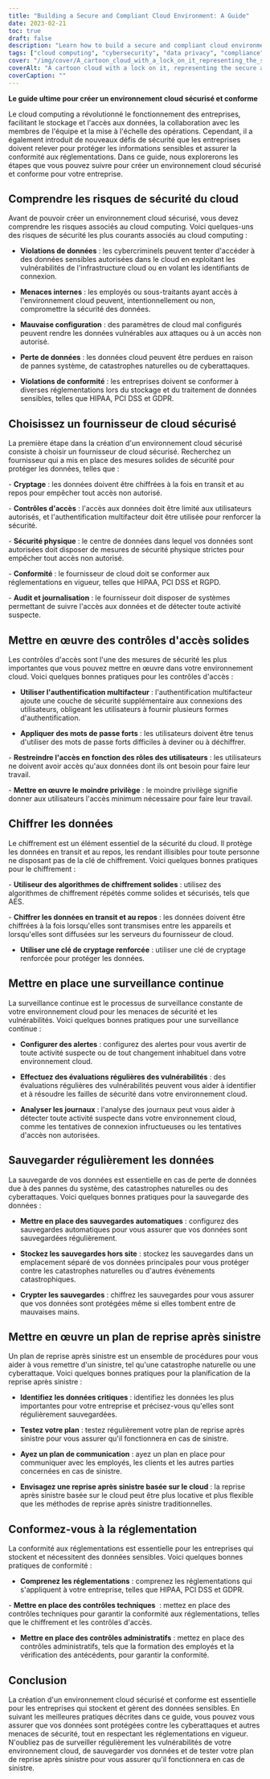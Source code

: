 ```yaml
---
title: "Building a Secure and Compliant Cloud Environment: A Guide"
date: 2023-02-21
toc: true
draft: false
description: "Learn how to build a secure and compliant cloud environment for your business with our comprehensive guide."
tags: ["cloud computing", "cybersecurity", "data privacy", "compliance", "HIPAA", "PCI DSS", "GDPR", "data backup", "disaster recovery", "encryption", "access controls", "multi-factor authentication", "continuous monitoring", "vulnerability assessments", "data breaches", "insider threats", "misconfiguration", "data loss", "cloud provider", "security measures"]
cover: "/img/cover/A_cartoon_cloud_with_a_lock_on_it_representing_the_secure_cloud.png"
coverAlt: "A cartoon cloud with a lock on it, representing the secure and compliant cloud environment being built in the article."
coverCaption: ""
---
```


 **Le guide ultime pour créer un environnement cloud sécurisé et conforme**  Le cloud computing a révolutionné le fonctionnement des entreprises, facilitant le stockage et l'accès aux données, la collaboration avec les membres de l'équipe et la mise à l'échelle des opérations. Cependant, il a également introduit de nouveaux défis de sécurité que les entreprises doivent relever pour protéger les informations sensibles et assurer la conformité aux réglementations. Dans ce guide, nous explorerons les étapes que vous pouvez suivre pour créer un environnement cloud sécurisé et conforme pour votre entreprise.  ## Comprendre les risques de sécurité du cloud  Avant de pouvoir créer un environnement cloud sécurisé, vous devez comprendre les risques associés au cloud computing. Voici quelques-uns des risques de sécurité les plus courants associés au cloud computing :  - **Violations de données** : les cybercriminels peuvent tenter d'accéder à des données sensibles autorisées dans le cloud en exploitant les vulnérabilités de l'infrastructure cloud ou en volant les identifiants de connexion.  - **Menaces internes** : les employés ou sous-traitants ayant accès à l'environnement cloud peuvent, intentionnellement ou non, compromettre la sécurité des données.  - **Mauvaise configuration** : des paramètres de cloud mal configurés peuvent rendre les données vulnérables aux attaques ou à un accès non autorisé.  - **Perte de données** : les données cloud peuvent être perdues en raison de pannes système, de catastrophes naturelles ou de cyberattaques.  - **Violations de conformité** : les entreprises doivent se conformer à diverses réglementations lors du stockage et du traitement de données sensibles, telles que HIPAA, PCI DSS et GDPR.  ## Choisissez un fournisseur de cloud sécurisé  La première étape dans la création d'un environnement cloud sécurisé consiste à choisir un fournisseur de cloud sécurisé. Recherchez un fournisseur qui a mis en place des mesures solides de sécurité pour protéger les données, telles que :  - **Cryptage** : les données doivent être chiffrées à la fois en transit et au repos pour empêcher tout accès non autorisé.  - **Contrôles d'accès** : l'accès aux données doit être limité aux utilisateurs autorisés, et l'authentification multifacteur doit être utilisée pour renforcer la sécurité.  - **Sécurité physique** : le centre de données dans lequel vos données sont autorisées doit disposer de mesures de sécurité physique strictes pour empêcher tout accès non autorisé.  - **Conformité** : le fournisseur de cloud doit se conformer aux réglementations en vigueur, telles que HIPAA, PCI DSS et RGPD.  - **Audit et journalisation** : le fournisseur doit disposer de systèmes permettant de suivre l'accès aux données et de détecter toute activité suspecte.  ## Mettre en œuvre des contrôles d'accès solides  Les contrôles d'accès sont l'une des mesures de sécurité les plus importantes que vous pouvez mettre en œuvre dans votre environnement cloud. Voici quelques bonnes pratiques pour les contrôles d'accès :  - **Utiliser l'authentification multifacteur** : l'authentification multifacteur ajoute une couche de sécurité supplémentaire aux connexions des utilisateurs, obligeant les utilisateurs à fournir plusieurs formes d'authentification.  - **Appliquer des mots de passe forts** : les utilisateurs doivent être tenus d'utiliser des mots de passe forts difficiles à deviner ou à déchiffrer.  - **Restreindre l'accès en fonction des rôles des utilisateurs** : les utilisateurs ne doivent avoir accès qu'aux données dont ils ont besoin pour faire leur travail.  - **Mettre en œuvre le moindre privilège** : le moindre privilège signifie donner aux utilisateurs l'accès minimum nécessaire pour faire leur travail.  ## Chiffrer les données  Le chiffrement est un élément essentiel de la sécurité du cloud. Il protège les données en transit et au repos, les rendant illisibles pour toute personne ne disposant pas de la clé de chiffrement. Voici quelques bonnes pratiques pour le chiffrement :  - **Utiliseur des algorithmes de chiffrement solides** : utilisez des algorithmes de chiffrement répétés comme solides et sécurisés, tels que AES.  - **Chiffrer les données en transit et au repos** : les données doivent être chiffrées à la fois lorsqu'elles sont transmises entre les appareils et lorsqu'elles sont diffusées sur les serveurs du fournisseur de cloud.  - **Utiliser une clé de cryptage renforcée** : utiliser une clé de cryptage renforcée pour protéger les données.  ## Mettre en place une surveillance continue  La surveillance continue est le processus de surveillance constante de votre environnement cloud pour les menaces de sécurité et les vulnérabilités. Voici quelques bonnes pratiques pour une surveillance continue :  - **Configurer des alertes** : configurez des alertes pour vous avertir de toute activité suspecte ou de tout changement inhabituel dans votre environnement cloud.  - **Effectuez des évaluations régulières des vulnérabilités** : des évaluations régulières des vulnérabilités peuvent vous aider à identifier et à résoudre les failles de sécurité dans votre environnement cloud.  - **Analyser les journaux** : l'analyse des journaux peut vous aider à détecter toute activité suspecte dans votre environnement cloud, comme les tentatives de connexion infructueuses ou les tentatives d'accès non autorisées.  ## Sauvegarder régulièrement les données  La sauvegarde de vos données est essentielle en cas de perte de données due à des pannes du système, des catastrophes naturelles ou des cyberattaques. Voici quelques bonnes pratiques pour la sauvegarde des données :  - **Mettre en place des sauvegardes automatiques** : configurez des sauvegardes automatiques pour vous assurer que vos données sont sauvegardées régulièrement.  - **Stockez les sauvegardes hors site** : stockez les sauvegardes dans un emplacement séparé de vos données principales pour vous protéger contre les catastrophes naturelles ou d'autres événements catastrophiques.  - **Crypter les sauvegardes** : chiffrez les sauvegardes pour vous assurer que vos données sont protégées même si elles tombent entre de mauvaises mains.  ## Mettre en œuvre un plan de reprise après sinistre  Un plan de reprise après sinistre est un ensemble de procédures pour vous aider à vous remettre d'un sinistre, tel qu'une catastrophe naturelle ou une cyberattaque. Voici quelques bonnes pratiques pour la planification de la reprise après sinistre :  - **Identifiez les données critiques** : identifiez les données les plus importantes pour votre entreprise et précisez-vous qu'elles sont régulièrement sauvegardées.  - **Testez votre plan** : testez régulièrement votre plan de reprise après sinistre pour vous assurer qu'il fonctionnera en cas de sinistre.  - **Ayez un plan de communication** : ayez un plan en place pour communiquer avec les employés, les clients et les autres parties concernées en cas de sinistre.  - **Envisagez une reprise après sinistre basée sur le cloud** : la reprise après sinistre basée sur le cloud peut être plus locative et plus flexible que les méthodes de reprise après sinistre traditionnelles.  ## Conformez-vous à la réglementation  La conformité aux réglementations est essentielle pour les entreprises qui stockent et nécessitent des données sensibles. Voici quelques bonnes pratiques de conformité :  - **Comprenez les réglementations** : comprenez les réglementations qui s'appliquent à votre entreprise, telles que HIPAA, PCI DSS et GDPR.  - **Mettre en place des contrôles techniques**  : mettez en place des contrôles techniques pour garantir la conformité aux réglementations, telles que le chiffrement et les contrôles d'accès.  - **Mettre en place des contrôles administratifs** : mettez en place des contrôles administratifs, tels que la formation des employés et la vérification des antécédents, pour garantir la conformité.  ## Conclusion  La création d'un environnement cloud sécurisé et conforme est essentielle pour les entreprises qui stockent et gèrent des données sensibles. En suivant les meilleures pratiques décrites dans ce guide, vous pouvez vous assurer que vos données sont protégées contre les cyberattaques et autres menaces de sécurité, tout en respectant les réglementations en vigueur. N'oubliez pas de surveiller régulièrement les vulnérabilités de votre environnement cloud, de sauvegarder vos données et de tester votre plan de reprise après sinistre pour vous assurer qu'il fonctionnera en cas de sinistre. 